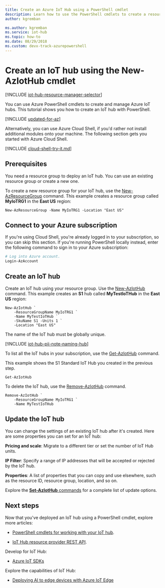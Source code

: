 ```yaml
---
title: Create an Azure IoT Hub using a PowerShell cmdlet
description: Learn how to use the PowerShell cmdlets to create a resource group and then create an IoT hub in the resource group. Also learn how to remove the hub.
author: kgremban

ms.author: kgremban 
ms.service: iot-hub
ms.topic: how-to
ms.date: 08/29/2018
ms.custom: devx-track-azurepowershell
---
```


# Create an IoT hub using the New-AzIotHub cmdlet

[!INCLUDE [iot-hub-resource-manager-selector](../../includes/iot-hub-resource-manager-selector.md)]

You can use Azure PowerShell cmdlets to create and manage Azure IoT hubs. This tutorial shows you how to create an IoT hub with PowerShell.

[!INCLUDE [updated-for-az](~/reusable-content/ce-skilling/azure/includes/updated-for-az.md)]

Alternatively, you can use Azure Cloud Shell, if you'd rather not install additional modules onto your machine. The following section gets you started with Azure Cloud Shell.

[!INCLUDE [cloud-shell-try-it.md](~/reusable-content/ce-skilling/azure/includes/cloud-shell-try-it.md)]

## Prerequisites

You need a resource group to deploy an IoT hub. You can use an existing resource group or create a new one.

To create a new resource group for your IoT hub, use the [New-AzResourceGroup](/powershell/module/az.Resources/New-azResourceGroup) command. This example creates a resource group called **MyIoTRG1** in the **East US** region:

```azurepowershell-interactive
New-AzResourceGroup -Name MyIoTRG1 -Location "East US"
```

## Connect to your Azure subscription

If you're using Cloud Shell, you're already logged in to your subscription, so you can skip this section. If you're running PowerShell locally instead, enter the following command to sign in to your Azure subscription:

```powershell
# Log into Azure account.
Login-AzAccount
```

## Create an IoT hub

Create an IoT hub using your resource group. Use the [New-AzIotHub](/powershell/module/az.IotHub/New-azIotHub) command. This example creates an **S1** hub called **MyTestIoTHub** in the **East US** region:

```azurepowershell-interactive
New-AzIotHub `
    -ResourceGroupName MyIoTRG1 `
    -Name MyTestIoTHub `
    -SkuName S1 -Units 1 `
    -Location "East US"
```

The name of the IoT hub must be globally unique.

[!INCLUDE [iot-hub-pii-note-naming-hub](../../includes/iot-hub-pii-note-naming-hub.md)]

To list all the IoT hubs in your subscription, use the [Get-AzIotHub](/powershell/module/az.IotHub/Get-azIotHub) command.

This example shows the S1 Standard IoT Hub you created in the previous step.

```azurepowershell-interactive
Get-AzIotHub
```

To delete the IoT hub, use the [Remove-AzIotHub](/powershell/module/az.iothub/remove-aziothub) command.

```azurepowershell-interactive
Remove-AzIotHub `
    -ResourceGroupName MyIoTRG1 `
    -Name MyTestIoTHub
```

## Update the IoT hub

You can change the settings of an existing IoT hub after it's created. Here are some properties you can set for an IoT hub:

**Pricing and scale**: Migrate to a different tier or set the number of IoT Hub units.

**IP Filter**: Specify a range of IP addresses that will be accepted or rejected by the IoT hub.

**Properties**: A list of properties that you can copy and use elsewhere, such as the resource ID, resource group, location, and so on.

Explore the [**Set-AzIotHub** commands](/powershell/module/az.iothub/set-aziothub) for a complete list of update options.

## Next steps

Now that you've deployed an IoT hub using a PowerShell cmdlet, explore more articles:

* [PowerShell cmdlets for working with your IoT hub](/powershell/module/az.iothub/).

* [IoT Hub resource provider REST API](/rest/api/iothub/iothubresource).

Develop for IoT Hub:

* [Azure IoT SDKs](iot-hub-devguide-sdks.md)

Explore the capabilities of IoT Hub:

* [Deploying AI to edge devices with Azure IoT Edge](../iot-edge/quickstart-linux.md)

